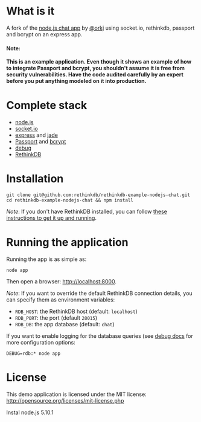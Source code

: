 # What is it #

A fork of the [node.js chat app](https://github.com/eiriksm/chat-test-2k) by [@orkj](https://twitter.com/orkj) 
using socket.io, rethinkdb, passport and bcrypt on an express app.

<div><strong><h4>Note:</h4> This is an example application. Even though it shows an example of how to integrate Passport and bcrypt, you shouldn't assume it is free from security vulnerabilities. Have the code audited carefully by an expert before you put anything modeled on it into production.</strong></div>


# Complete stack #

* [node.js](http://nodejs.org)
* [socket.io](http://socket.io)
* [express](http://expressjs.com) and [jade](http://jade-lang.com)
* [Passport](http://passportjs.org) and [bcrypt](https://github.com/ncb000gt/node.bcrypt.js/)
* [debug](https://github.com/visionmedia/debug)
* [RethinkDB](http://www.rethinkdb.com/)

# Installation #

```
git clone git@github.com:rethinkdb/rethinkdb-example-nodejs-chat.git
cd rethinkdb-example-nodejs-chat && npm install
```

_Note_: If you don't have RethinkDB installed, you can follow [these instructions to get it up and running](http://www.rethinkdb.com/docs/install/). 


# Running the application #

Running the app is as simple as:

```
node app
```

Then open a browser: <http://localhost:8000>.

_Note_: If you want to override the default RethinkDB connection details, you can
specify them as environment variables:

* `RDB_HOST`: the RethinkDB host (default: `localhost`)
* `RDB_PORT`: the port (default `28015`)
* `RDB_DB`: the app database (default: `chat`)

If you want to enable logging for the database queries (see [debug docs](https://github.com/visionmedia/debug)
for more configuration options:

```
DEBUG=rdb:* node app
```

# License #

This demo application is licensed under the MIT license: <http://opensource.org/licenses/mit-license.php>


Instal node.js 5.10.1